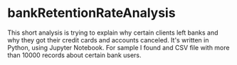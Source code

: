 # bankRetentionRateAnalysis
This short analysis is trying to explain why certain clients left banks and why they got their credit cards and accounts canceled. 
It's written in Python, using Jupyter Notebook. For sample I found and CSV file with more than 10000 records about certain bank users. 
